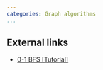 ```yaml
---
categories: Graph algorithms
...
```


## External links
* [0-1 BFS [Tutorial]](http://codeforces.com/blog/entry/22276)
